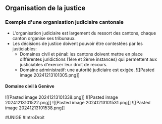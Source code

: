 ## Organisation de la justice
### Exemple d'une organisation judiciaire cantonale
- L'organisation judiciaire est largement du ressort des cantons, chaque canton organise ses tribunaux.
- Les décisions de justice doivent pouvoir être contestées par les justiciables:
	- Domaines civil et pénal: les cantons doivent mettre en place différentes juridictions (1ère et 2ème instances) qui permettent aux justiciables d'exercer leur droit de recours.
	- Domaine administratif: une autorité judiciaire est exigée.
![[Pasted image 20241213101305.png]]
#### Domaine civil à Genève
![[Pasted image 20241213101338.png]]
![[Pasted image 20241213101522.png]]
![[Pasted image 20241213101531.png]]
![[Pasted image 20241213101538.png]]

#UNIGE #IntroDroit 